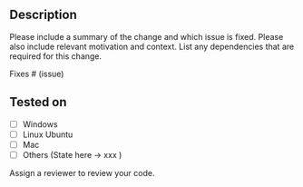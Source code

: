 ## Description

Please include a summary of the change and which issue is fixed. Please also include relevant motivation and context. List any dependencies that are required for this change.

Fixes # (issue)

## Tested on 
- [ ] Windows  
- [ ] Linux Ubuntu  
- [ ] Mac  
- [ ] Others  (State here -> xxx )  

Assign a reviewer to review your code.
